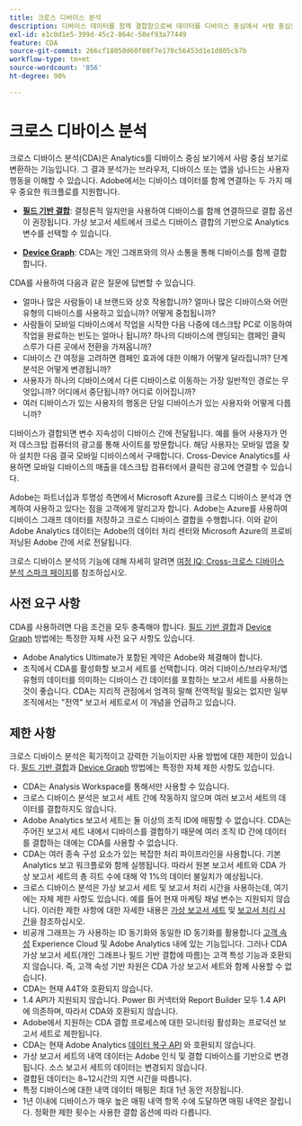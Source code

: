 ```yaml
---
title: 크로스 디바이스 분석
description: 디바이스 데이터를 함께 결합함으로써 데이터를 디바이스 중심에서 사람 중심으로 변경합니다.
exl-id: e1c0d1e5-399d-45c2-864c-50ef93a77449
feature: CDA
source-git-commit: 266cf18050d60f08f7e170c56453d1e1d805cb7b
workflow-type: tm+mt
source-wordcount: '856'
ht-degree: 90%

---
```


# 크로스 디바이스 분석

크로스 디바이스 분석(CDA)은 Analytics를 디바이스 중심 보기에서 사람 중심 보기로 변환하는 기능입니다. 그 결과 분석가는 브라우저, 디바이스 또는 앱을 넘나드는 사용자 행동을 이해할 수 있습니다. Adobe에서는 디바이스 데이터를 함께 연결하는 두 가지 매우 중요한 워크플로를 지원합니다.

* [**필드 기반 결합**](field-based-stitching.md): 결정론적 일치만을 사용하여 디바이스를 함께 연결하므로 결합 옵션이 권장됩니다.
가상 보고서 세트에서 크로스 디바이스 결합의 기반으로 Analytics 변수를 선택할 수 있습니다.

* [**Device Graph**](device-graph.md): CDA는 개인 그래프와의 의사 소통을 통해 디바이스를 함께 결합합니다.

CDA를 사용하여 다음과 같은 질문에 답변할 수 있습니다.

* 얼마나 많은 사람들이 내 브랜드와 상호 작용합니까? 얼마나 많은 디바이스와 어떤 유형의 디바이스를 사용하고 있습니까? 어떻게 중첩됩니까?
* 사람들이 모바일 디바이스에서 작업을 시작한 다음 나중에 데스크탑 PC로 이동하여 작업을 완료하는 빈도는 얼마나 됩니까? 하나의 디바이스에 랜딩되는 캠페인 클릭스루가 다른 곳에서 전환을 가져옵니까?
* 디바이스 간 여정을 고려하면 캠페인 효과에 대한 이해가 어떻게 달라집니까? 단계 분석은 어떻게 변경됩니까?
* 사용자가 하나의 디바이스에서 다른 디바이스로 이동하는 가장 일반적인 경로는 무엇입니까? 어디에서 중단됩니까? 어디로 이어집니까?
* 여러 디바이스가 있는 사용자의 행동은 단일 디바이스가 있는 사용자와 어떻게 다릅니까?

디바이스가 결합되면 변수 지속성이 디바이스 간에 전달됩니다. 예를 들어 사용자가 먼저 데스크탑 컴퓨터의 광고를 통해 사이트를 방문합니다. 해당 사용자는 모바일 앱을 찾아 설치한 다음 결국 모바일 디바이스에서 구매합니다. Cross-Device Analytics를 사용하면 모바일 디바이스의 매출을 데스크탑 컴퓨터에서 클릭한 광고에 연결할 수 있습니다.

Adobe는 파트너십과 투명성 측면에서 Microsoft Azure를 크로스 디바이스 분석과 연계하여 사용하고 있다는 점을 고객에게 알리고자 합니다. Adobe는 Azure를 사용하여 디바이스 그래프 데이터를 저장하고 크로스 디바이스 결합을 수행합니다. 이와 같이 Adobe Analytics 데이터는 Adobe의 데이터 처리 센터와 Microsoft Azure의 프로비저닝된 Adobe 간에 서로 전달됩니다.

크로스 디바이스 분석의 기능에 대해 자세히 알려면 [여정 IQ: Cross-크로스 디바이스 분석 스파크 페이지](https://adobe.ly/aacda)를 참조하십시오.

## 사전 요구 사항

CDA를 사용하려면 다음 조건을 모두 충족해야 합니다. [필드 기반 결합](field-based-stitching.md)과 [Device Graph](device-graph.md) 방법에는 특정한 자체 사전 요구 사항도 있습니다.

* Adobe Analytics Ultimate가 포함된 계약은 Adobe와 체결해야 합니다.
* 조직에서 CDA를 활성화할 보고서 세트를 선택합니다. 여러 디바이스/브라우저/앱 유형의 데이터를 의미하는 디바이스 간 데이터를 포함하는 보고서 세트를 사용하는 것이 좋습니다. CDA는 지리적 관점에서 엄격히 말해 전역적일 필요는 없지만 일부 조직에서는 &quot;전역&quot; 보고서 세트로서 이 개념을 언급하고 있습니다.

## 제한 사항

크로스 디바이스 분석은 획기적이고 강력한 기능이지만 사용 방법에 대한 제한이 있습니다. [필드 기반 결합](field-based-stitching.md)과 [Device Graph](device-graph.md) 방법에는 특정한 자체 제한 사항도 있습니다.

* CDA는 Analysis Workspace를 통해서만 사용할 수 있습니다.
* 크로스 디바이스 분석은 보고서 세트 간에 작동하지 않으며 여러 보고서 세트의 데이터를 결합하지도 않습니다.
* Adobe Analytics 보고서 세트는 둘 이상의 조직 ID에 매핑할 수 없습니다. CDA는 주어진 보고서 세트 내에서 디바이스를 결합하기 때문에 여러 조직 ID 간에 데이터를 결합하는 데에는 CDA를 사용할 수 없습니다.
* CDA는 여러 종속 구성 요소가 있는 복잡한 처리 파이프라인을 사용합니다. 기본 Analytics 보고 워크플로와 함께 실행됩니다. 따라서 원본 보고서 세트와 CDA 가상 보고서 세트의 총 히트 수에 대해 약 1%의 데이터 불일치가 예상됩니다.
* 크로스 디바이스 분석은 가상 보고서 세트 및 보고서 처리 시간을 사용하는데, 여기에는 자체 제한 사항도 있습니다. 예를 들어 현재 마케팅 채널 변수는 지원되지 않습니다. 이러한 제한 사항에 대한 자세한 내용은 [가상 보고서 세트](https://experienceleague.adobe.com/docs/analytics/components/virtual-report-suites/vrs-about.html) 및 [보고서 처리 시간](https://experienceleague.adobe.com/docs/analytics/components/virtual-report-suites/vrs-report-time-processing.html#report-time-processing-limitations)을 참조하십시오.
* 비공개 그래프는 가 사용하는 ID 동기화와 동일한 ID 동기화를 활용합니다 [고객 속성](https://experienceleague.adobe.com/docs/core-services/interface/customer-attributes/attributes.html?lang=ko-KR#customer-attributes) Experience Cloud 및 Adobe Analytics 내에 있는 기능입니다. 그러나 CDA 가상 보고서 세트(개인 그래프나 필드 기반 결합에 따름)는 고객 특성 기능과 호환되지 않습니다. 즉, 고객 속성 기반 차원은 CDA 가상 보고서 세트와 함께 사용할 수 없습니다.
* CDA는 현재 A4T와 호환되지 않습니다.
* 1.4 API가 지원되지 않습니다. Power BI 커넥터와 Report Builder 모두 1.4 API에 의존하며, 따라서 CDA와 호환되지 않습니다.
* Adobe에서 지원하는 CDA 결합 프로세스에 대한 모니터링 활성화는 프로덕션 보고서 세트로 제한됩니다.
* CDA는 현재 Adobe Analytics [데이터 복구 API](https://www.adobe.io/apis/experiencecloud/analytics/docs.html#!AdobeDocs/analytics-2.0-apis/master/data-repair.md) 와 호환되지 않습니다.
* 가상 보고서 세트의 내역 데이터는 Adobe 인식 및 결합 디바이스를 기반으로 변경됩니다. 소스 보고서 세트의 데이터는 변경되지 않습니다.
* 결합된 데이터는 8~12시간의 지연 시간을 따릅니다.
* 특정 디바이스에 대한 내역 데이터 매핑은 최대 1년 동안 저장됩니다.
* 1년 이내에 디바이스가 매우 높은 매핑 내역 항목 수에 도달하면 매핑 내역은 잘립니다. 정확한 제한 횟수는 사용한 결합 옵션에 따라 다릅니다.
